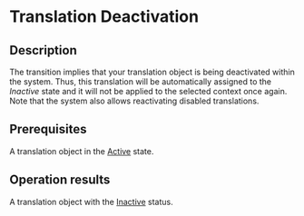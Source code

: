 # Translation Deactivation
## Description
The transition implies that your translation object is being deactivated within the system. Thus, this translation will be automatically assigned to the *Inactive* state and it will not be applied to the selected context once again. Note that the system also allows reactivating disabled translations.
## Prerequisites
A translation object in the [Active](s-b-active.html) state.
## Operation results
A translation object with the [Inactive](s-a-inactive.html) status.
